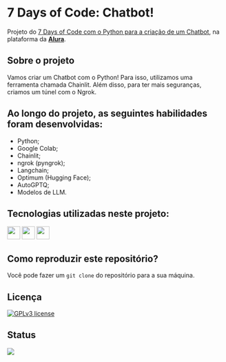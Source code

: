 # 7 Days of Code: Chatbot!

Projeto do [7 Days of Code com o Python para a criação de um Chatbot](https://7daysofcode.io/matricula/python-chatbot), na plataforma da **[Alura](https://www.alura.com.br/)**.

## Sobre o projeto
Vamos criar um Chatbot com o Python! Para isso, utilizamos uma ferramenta chamada Chainlit. Além disso, para ter mais seguranças, criamos um túnel com o Ngrok.

## Ao longo do projeto, as seguintes habilidades foram desenvolvidas:
- Python;
- Google Colab;
- Chainlit;
- ngrok (pyngrok);
- Langchain;
- Optimum (Hugging Face);
- AutoGPTQ;
- Modelos de LLM.

## Tecnologias utilizadas neste projeto:
<img height="30" src="https://img.shields.io/badge/python-3670A0?style=for-the-badge&logo=python&logoColor=ffdd54"> <img height="30" src="https://img.shields.io/badge/ngrok-140648?style=for-the-badge&logo=Ngrok&logoColor=white"> <img height="30" src="https://img.shields.io/badge/Colab-F9AB00?style=for-the-badge&logo=googlecolab&color=525252">

## Como reproduzir este repositório?
Você pode fazer um `git clone` do repositório para a sua máquina.

## Licença
[![GPLv3 license](https://img.shields.io/badge/License-GPLv3-blue.svg)](http://perso.crans.org/besson/LICENSE.html)

## Status
<img src="https://img.shields.io/badge/Status-Finalizado-brightgreen">

